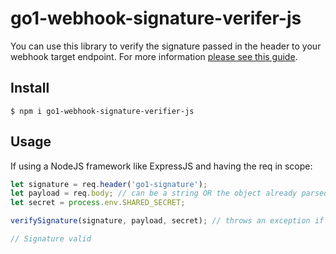 # go1-webhook-signature-verifer-js

You can use this library to verify the signature passed in the header to your webhook target endpoint. For more information [please see this guide](https://developers.go1.com/docs/developer-tools/webhooks/security/#Signatures).

## Install

    $ npm i go1-webhook-signature-verifier-js

## Usage

If using a NodeJS framework like ExpressJS and having the req in scope:

```js
let signature = req.header('go1-signature');
let payload = req.body; // can be a string OR the object already parsed by the express json middlware
let secret = process.env.SHARED_SECRET;

verifySignature(signature, payload, secret); // throws an exception if anything is invalid.

// Signature valid
```
